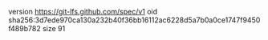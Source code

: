 version https://git-lfs.github.com/spec/v1
oid sha256:3d7ede970ca130a232b40f36bb16112ac6228d5a7b0a0ce1747f9450f489b782
size 91
